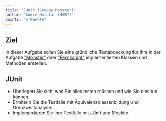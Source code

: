 ```yaml
---
title: "JUnit (Gruppe Monster)"
author: "André Matutat (HSBI)"
points: "5 Punkte"
---
```


## Ziel

In dieser Aufgabe sollen Sie eine gründliche Testabdeckung für Ihre in der Aufgabe
["Monster"](tasknpc-monster.md) oder
["Fernkampf"](tasknpc-fernkampf.md)
implementierten Klassen und Methoden erstellen.

## JUnit

-   Überlegen Sie sich, was Sie alles testen müssen und wie Sie dies tun können.
-   Ermitteln Sie die Testfälle mit Äquivalenzklassenbildung und Grenzwertanalyse.
-   Implementieren Sie Ihre Testfälle mit JUnit und Mockito.
